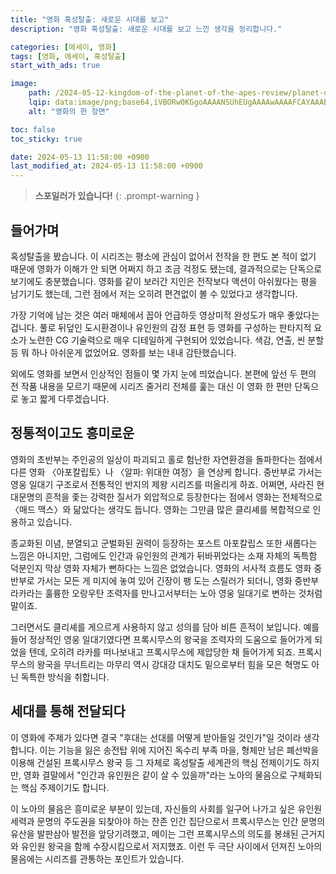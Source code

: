 ```yaml
---
title: "영화 혹성탈출: 새로운 시대를 보고"
description: "영화 혹성탈출: 새로운 시대를 보고 느낀 생각을 정리합니다."

categories: [에세이, 영화]
tags: [영화, 에세이, 혹성탈출]
start_with_ads: true

image:
    path: /2024-05-12-kingdom-of-the-planet-of-the-apes-review/planet-of-the-apes-scene.png
    lqip: data:image/png;base64,iVBORw0KGgoAAAANSUhEUgAAAAwAAAAFCAYAAABxeg0vAAAAAXNSR0IArs4c6QAAAARnQU1BAACxjwv8YQUAAAAJcEhZcwAALiMAAC4jAXilP3YAAADMSURBVBhXJY45TkNBEERfz4xnPrZYbCwQIiYBiZSEE3ALbsApOItv4tgSFkuALBEQsBg5wdhmitYnqG6pupbm9mpXs9G1bi6yLo+TTvpJR72kfhO1U6KaFFQc2RGDKeRSuL97YL2pJBMG9DpGCf/YbwJOU6sPv4bH2YLx9IOXLxFDoso4H3ZwLRuJw8baXaKLnQvbtmIyeebtO3J2kMnOPs3XbEU3VPhcVg8yb7e23fayqZuMYTdxOghM339ZrMQgw+tSzH/c1Ur9LYk/lHFJVi0oDlMAAAAASUVORK5CYII=
    alt: "영화의 한 장면"

toc: false
toc_sticky: true

date: 2024-05-13 11:58:00 +0900
last_modified_at: 2024-05-13 11:58:00 +0900
---
```


> **스포일러가 있습니다!**
{: .prompt-warning }

## **들어가며**

혹성탈출을 봤습니다. 이 시리즈는 평소에 관심이 없어서 전작을 한 편도 본 적이 없기 때문에 영화가 이해가 안 되면 어쩌지 하고 조금 걱정도 됐는데, 결과적으로는 단독으로 보기에도 충분했습니다. 영화를 같이 보러간 지인은 전작보다 액션이 아쉬웠다는 평을 남기기도 했는데, 그런 점에서 저는 오히려 편견없이 볼 수 있었다고 생각합니다.

가장 기억에 남는 것은 여러 매체에서 꼽아 언급하듯 영상미적 완성도가 매우 좋았다는 겁니다. 풀로 뒤덮인 도시환경이나 유인원의 감정 표현 등 영화를 구성하는 판타지적 요소가 노련한 CG 기술력으로 매우 디테일하게 구현되어 있었습니다. 색감, 연출, 씬 분할 등 뭐 하나 아쉬운게 없었어요. 영화를 보는 내내 감탄했습니다.

외에도 영화를 보면서 인상적인 점들이 몇 가지 눈에 띄었습니다. 본편에 앞선 두 편의 전 작품 내용을 모르기 때문에 시리즈 줄거리 전체를 훑는 대신 이 영화 한 편만 단독으로 놓고 짧게 다루겠습니다.

<!--![planet-of-the-apes-scene-1](/2024-05-12-kingdom-of-the-planet-of-the-apes-review/planet-of-the-apes-scene-1.png)-->

## **정통적이고도 흥미로운**

영화의 초반부는 주인공의 일상이 파괴되고 홀로 험난한 자연환경을 돌파한다는 점에서 다른 영화 〈아포칼립토〉나 〈알파: 위대한 여정〉을 연상케 합니다. 중반부로 가서는 영웅 일대기 구조로서 전통적인 반지의 제왕 시리즈를 떠올리게 하죠. 어쩌면, 사라진 현대문명의 흔적을 좇는 강력한 질서가 외압적으로 등장한다는 점에서 영화는 전체적으로 〈매드 맥스〉와 닮았다는 생각도 듭니다. 영화는 그만큼 많은 클리셰를 복합적으로 인용하고 있습니다.

<!--
외부의 강한 부족이 평화롭던 주인공 부족 마을을 파괴하고 마을 구성원을 복속시키는 영화의 초반부는 전투 중 주인공의 아버지를 잃는다는 것까지 〈아포칼립토〉의 재규어 발과 닮았습니다. 홀로 남겨진 주인공이 험난한 환경을 뚫으며 멀리 떨어진 부족을 찾으러 간다는 이후의 줄거리는 〈알파: 위대한 여정〉의 케다를 연상케 하죠. 어쩌면, 멸망한 문명의 흔적 조각을 활용하는 후세대라는 소재는 〈매드맥스〉에서 이미 본 듯 합니다.
-->

종교화된 이념, 분열되고 군벌화된 권력이 등장하는 포스트 아포칼립스 또한 새롭다는 느낌은 아니지만, 그럼에도 인간과 유인원의 관계가 뒤바뀌었다는 소재 자체의 독특함 덕분인지 막상 영화 자체가 뻔하다는 느낌은 없었습니다. 영화의 서사적 흐름도 영화 중반부로 가서는 모든 게 미지에 놓여 있어 긴장이 팽 도는 스릴러가 되더니, 영화 중반부 라카라는 훌륭한 오랑우탄 조력자를 만나고서부터는 노아 영웅 일대기로 변하는 것처럼 말이죠.

그러면서도 클리셰를 게으르게 사용하지 않고 성의를 담아 비튼 흔적이 보입니다. 예를 들어 정상적인 영웅 일대기였다면 프록시무스의 왕국을 조력자의 도움으로 들어가게 되었을 텐데, 오히려 라카를 떠나보내고 프록시무스에 제압당한 채 들어가게 되죠. 프록시무스의 왕국을 무너트리는 마무리 역시 강대강 대치도 밑으로부터 힘을 모은 혁명도 아닌 독특한 방식을 취합니다.

<!-- ## **세대를 통해 전달되다** -->

## **세대를 통해 전달되다**

<!--![planet-of-the-apes-scene-2](/2024-05-12-kingdom-of-the-planet-of-the-apes-review/planet-of-the-apes-scene-2.png)-->

이 영화에 주제가 있다면 결국 "후대는 선대를 어떻게 받아들일 것인가"일 것이라 생각합니다. 이는 기능을 잃은 송전탑 위에 지어진 독수리 부족 마을, 형체만 남은 폐선박을 이용해 건설된 프록시무스 왕국 등 그 자체로 혹성탈출 세계관의 핵심 전제이기도 하지만, 영화 결말에서 "인간과 유인원은 같이 살 수 있을까"라는 노아의 물음으로 구체화되는 핵심 주제이기도 합니다.

이 노아의 물음은 흥미로운 부분이 있는데, 자신들의 사회를 일구어 나가고 싶은 유인원 세력과 문명의 주도권을 되찾아야 하는 잔존 인간 집단으로서 프록시무스는 인간 문명의 유산을 발판삼아 발전을 앞당기려했고, 메이는 그런 프록시무스의 의도를 봉쇄된 근거지와 유인원 왕국을 함께 수장시킴으로서 저지했죠. 이런 두 극단 사이에서 던져진 노아의 물음에는 시리즈를 관통하는 포인트가 있습니다.